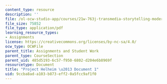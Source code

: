 ```yaml
---
content_type: resource
description: ''
file: /ol-ocw-studio-app/courses/21w-763j-transmedia-storytelling-modern-science-fiction-spring-2014/9ccba8ada103b873eff20a5fcc9af1f0_MIT21W_763JS14_Projct_doc1.pdf
file_size: 75852
file_type: application/pdf
learning_resource_types:
- Assignments
license: https://creativecommons.org/licenses/by-nc-sa/4.0/
ocw_type: OCWFile
parent_title: Assignments and Student Work
parent_type: CourseSection
parent_uid: 485d5193-6c57-f950-6802-d204e6b8969f
resourcetype: Document
title: "Project Helheim \u2013 Document 1"
uid: 9ccba8ad-a103-b873-eff2-0a5fcc9af1f0
---
```

